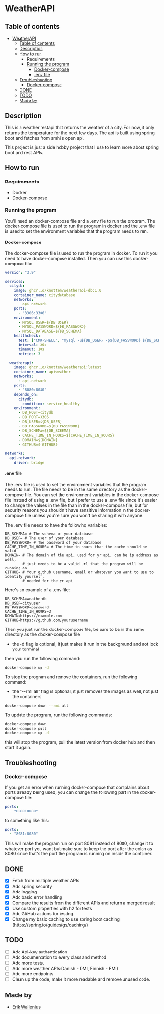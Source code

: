 # WeatherAPI

## Table of contents
- [WeatherAPI](#weatherapi)
  - [Table of contents](#table-of-contents)
  - [Description](#description)
  - [How to run](#how-to-run)
    - [Requirements](#requirements)
    - [Running the program](#running-the-program)
      - [Docker-compose](#docker-compose)
      - [.env file](#env-file)
  - [Troubleshooting](#troubleshooting)
    - [Docker-compose](#docker-compose-1)
  - [DONE](#done)
  - [TODO](#todo)
  - [Made by](#made-by)

## Description
This is a weather restapi that returns the weather of a city. For now, it only returns the temperature for the next few days. The api is built using spring boot and fetches from smhi's open api.

This project is just a side hobby project that I use to learn more about spring boot and rest APIs.

## How to run

### Requirements
- Docker
- Docker-compose

### Running the program

You'll need an docker-compose file and a .env file to run the program. The docker-compose file is used to run the program in docker and the .env file is used to set the environment variables that the program needs to run.

#### Docker-compose

The docker-compose file is used to run the program in docker. To run it you need to have docker-compose installed.
Then you can use this docker-compose file:
```yaml
version: "3.9"

services:
  citydb:
    image: ghcr.io/knottem/weatherapi-db:1.0
    container_name: citydatabase
    networks:
      - api-network
    ports:
      - "3306:3306"
    environment:
      - MYSQL_USER=${DB_USER}
      - MYSQL_PASSWORD=${DB_PASSWORD}
      - MYSQL_DATABASE=${DB_SCHEMA}
    healthcheck:
      test: ["CMD-SHELL", "mysql -u${DB_USER} -p${DB_PASSWORD} ${DB_SCHEMA} -e 'SELECT 1'"]
      interval: 20s
      timeout: 10s
      retries: 3

  weatherapi:
    image: ghcr.io/knottem/weatherapi:latest
    container_name: apiweather
    networks:
      - api-network
    ports:
      - "8080:8080"
    depends_on:
      citydb:
        condition: service_healthy
    environment:
      - DB_HOST=citydb
      - DB_PORT=3306
      - DB_USER=${DB_USER}
      - DB_PASSWORD=${DB_PASSWORD}
      - DB_SCHEMA=${DB_SCHEMA}
      - CACHE_TIME_IN_HOURS=${CACHE_TIME_IN_HOURS}
      - DOMAIN=${DOMAIN}
      - GITHUB=${GITHUB}
  
networks:
  api-network:
    driver: bridge
```

#### .env file
The .env file is used to set the environment variables that the program needs to run. The file needs to be in the same directory as the docker-compose file. You can set the environment variables in the docker-compose file instead of using a .env file, but I prefer to use a .env file since it's easier to change the values in the file than in the docker-compose file, but for security reasons you shouldn't have sensitive information in the docker-compose file unless you're sure you won't be sharing it with anyone.

The .env file needs to have the following variables:
```
DB_SCHEMA= # The schema of your database
DB_USER= # The user of your database
DB_PASSWORD= # The password of your database
CACHE_TIME_IN_HOURS= # The time in hours that the cache should be valid
DOMAIN= # The domain of the api, used for yr api, can be ip address as well, 
        # just needs to be a valid url that the program will be running on
GITHUB= # Your github username, email or whatever you want to use to identify yourself, 
        # needed for the yr api
```
Here's an example of a .env file:
```
DB_SCHEMA=weatherdb
DB_USER=cityuser
DB_PASSWORD=password
CACHE_TIME_IN_HOURS=3
DOMAIN=https://example.com
GITHUB=https://github.com/yourusername
```

Then you just run the docker-compose file, be sure to be in the same directory as the docker-compose file
- the -d flag is optional, it just makes it run in the background and not lock your terminal

then you run the following command:
```bash
docker-compose up -d
```

To stop the program and remove the containers, run the following command:
- the "--rmi all" flag is optional, it just removes the images as well, not just the containers
```bash
docker-compose down --rmi all
```

To update the program, run the following commands:
```bash
docker-compose down
docker-compose pull
docker-compose up -d
```
this will stop the program, pull the latest version from docker hub and then start it again.

## Troubleshooting

### Docker-compose

If you get an error when running docker-compose that complains about ports already being used, you can change the following part in the docker-compose file:
```yaml
ports:
  - "8080:8080"
```
to something like this:
```yaml
ports:
  - "8081:8080"
```
This will make the program run on port 8081 instead of 8080, change it to whatever port you want but make sure to keep the port after the colon as 8080 since that's the port the program is running on inside the container.


## DONE

- [X] Fetch from multiple weather APIs
- [X] Add spring security
- [X] Add logging
- [X] Add basic error handling
- [X] Compare the results from the different APIs and return a merged result
- [X] Use custom properties with h2 for tests
- [X] Add GitHub actions for testing.
- [X] Change my basic caching to use spring boot caching (https://spring.io/guides/gs/caching/)

## TODO

- [ ] Add Api-key authentication
- [ ] Add documentation to every class and method
- [ ] Add more tests.
- [ ] Add more weather APIs(Danish - DMI, Finnish - FMI)
- [ ] Add more endpoints
- [ ] Clean up the code, make it more readable and remove unused code.

## Made by

- [Erik Wallenius](https://github.com/knottem)